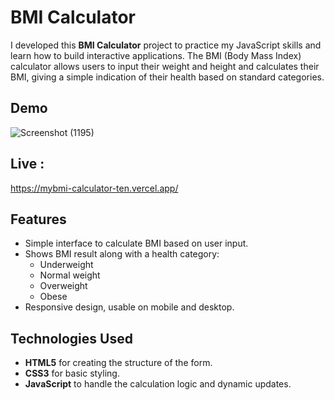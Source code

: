 # BMI Calculator

I developed this **BMI Calculator** project to practice my JavaScript skills and learn how to build interactive applications. The BMI (Body Mass Index) calculator allows users to input their weight and height and calculates their BMI, giving a simple indication of their health based on standard categories.

## Demo

![Screenshot (1195)](https://github.com/user-attachments/assets/7073023b-cbac-42d0-8cc0-e01552c2b04a)

## Live :
https://mybmi-calculator-ten.vercel.app/

## Features

- Simple interface to calculate BMI based on user input.
- Shows BMI result along with a health category:
  - Underweight
  - Normal weight
  - Overweight
  - Obese
- Responsive design, usable on mobile and desktop.

## Technologies Used

- **HTML5** for creating the structure of the form.
- **CSS3** for basic styling.
- **JavaScript** to handle the calculation logic and dynamic updates.


